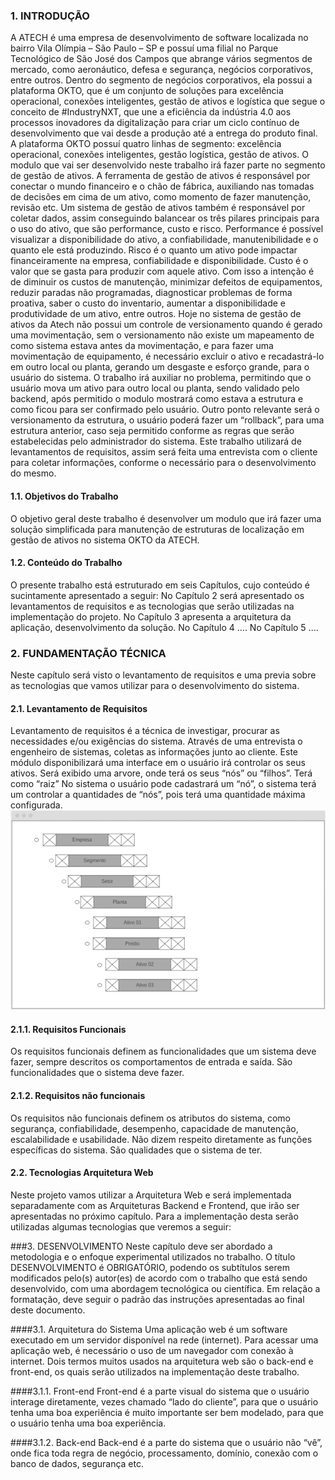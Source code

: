 ### 1. INTRODUÇÃO
A ATECH é uma empresa de desenvolvimento de software localizada no bairro Vila Olímpia – São Paulo – SP e possuí uma filial no Parque Tecnológico de São José dos Campos que abrange vários segmentos de mercado, como aeronáutico, defesa e segurança, negócios corporativos, entre outros. Dentro do segmento de negócios corporativos, ela possui a plataforma OKTO, que é um conjunto de soluções para excelência operacional, conexões inteligentes, gestão de ativos e logística que segue o conceito de #IndustryNXT, que une a eficiência da indústria 4.0 aos processos inovadores da digitalização para criar um ciclo contínuo de desenvolvimento que vai desde a produção até a entrega do produto final.
	A plataforma OKTO possuí quatro linhas de segmento: excelência operacional, conexões inteligentes, gestão logística, gestão de ativos. O modulo que vai ser desenvolvido neste trabalho irá fazer parte no segmento de gestão de ativos.
	A ferramenta de gestão de ativos é responsável por conectar o mundo financeiro e o chão de fábrica, auxiliando nas tomadas de decisões em cima de um ativo, como momento de fazer manutenção, revisão etc. Um sistema de gestão de ativos também é responsável por coletar dados, assim conseguindo balancear os três pilares principais para o uso do ativo, que são performance, custo e risco. Performance é possível visualizar a disponibilidade do ativo, a confiabilidade, manutenibilidade e o quanto ele está produzindo. Risco é o quanto um ativo pode impactar financeiramente na empresa, confiabilidade e disponibilidade. Custo é o valor que se gasta para produzir com aquele ativo. Com isso a intenção é de diminuir os custos de manutenção, minimizar defeitos de equipamentos, reduzir paradas não programadas, diagnosticar problemas de forma proativa, saber o custo do inventario, aumentar a disponibilidade e produtividade de um ativo, entre outros.
Hoje no sistema de gestão de ativos da Atech não possui um controle de versionamento quando é gerado uma movimentação, sem o versionamento não existe um mapeamento de como sistema estava antes da movimentação, e para fazer uma movimentação de equipamento, é necessário excluir o ativo e recadastrá-lo em outro local ou planta, gerando um desgaste e esforço grande, para o usuário do sistema.
O trabalho irá auxiliar no problema, permitindo que o usuário mova um ativo para outro local ou planta, sendo validado pelo backend, após permitido o modulo mostrará como estava a estrutura e como ficou para ser confirmado pelo usuário. Outro ponto relevante será o versionamento da estrutura, o usuário poderá fazer um “rollback”, para uma estrutura anterior, caso seja permitido conforme as regras que serão estabelecidas pelo administrador do sistema.
Este trabalho utilizará de levantamentos de requisitos, assim será feita uma entrevista com o cliente para coletar informações, conforme o necessário para o desenvolvimento do mesmo.
#### 1.1. Objetivos do Trabalho 
O objetivo geral deste trabalho é desenvolver um modulo que irá fazer uma solução simplificada para manutenção de estruturas de localização em gestão de ativos no sistema OKTO da ATECH.
#### 1.2. Conteúdo do Trabalho
O presente trabalho está estruturado em seis Capítulos, cujo conteúdo é sucintamente apresentado a seguir:
No Capítulo 2 será apresentado os levantamentos de requisitos e as tecnologias que serão utilizadas na implementação do projeto.
No Capítulo 3 apresenta a arquitetura da aplicação, desenvolvimento da solução.
No Capítulo 4 ....
No Capítulo 5 ....


### 2. FUNDAMENTAÇÃO TÉCNICA
Neste capítulo será visto o levantamento de requisitos e uma previa sobre as tecnologias que vamos utilizar para o desenvolvimento do sistema. 
#### 2.1. Levantamento de Requisitos
Levantamento de requisitos é a técnica de investigar, procurar as necessidades e/ou exigências do sistema. Através de uma entrevista o engenheiro de sistemas, coletas as informações junto ao cliente.
Este módulo disponibilizará uma interface em o usuário irá controlar os seus ativos. Será exibido uma arvore, onde terá os seus “nós” ou “filhos”. Terá como “raiz” No sistema o usuário pode cadastrará um “nó”, o sistema terá um controlar a quantidades de “nós”, pois terá uma quantidade máxima configurada. 
 ![](/img/Imagem1.png)
 
#### 2.1.1. Requisitos Funcionais
Os requisitos funcionais definem as funcionalidades que um sistema deve fazer, sempre descritos os comportamentos de entrada e saída. São funcionalidades que o sistema deve fazer.
 
#### 2.1.2. Requisitos não funcionais
Os requisitos não funcionais definem os atributos do sistema, como segurança, confiabilidade, desempenho, capacidade de manutenção, escalabilidade e usabilidade. Não dizem respeito diretamente as funções específicas do sistema. São qualidades que o sistema de ter.

#### 2.2. Tecnologias Arquitetura Web
Neste projeto vamos utilizar a Arquitetura Web e será implementada separadamente com as Arquiteturas Backend e Frontend, que irão ser apresentadas no próximo capítulo. Para a implementação desta serão utilizadas algumas tecnologias que veremos a seguir:

###3. DESENVOLVIMENTO
Neste capítulo deve ser abordado a metodologia e o enfoque experimental utilizados no trabalho. O título DESENVOLVIMENTO é OBRIGATÓRIO, podendo os subtítulos serem modificados pelo(s) autor(es) de acordo com o trabalho que está sendo desenvolvido, com uma abordagem tecnológica ou científica. 
Em relação a formatação, deve seguir o padrão das instruções apresentadas ao final deste documento.

####3.1. Arquitetura do Sistema
Uma aplicação web é um software executado em um servidor disponível na rede (internet). Para acessar uma aplicação web, é necessário o uso de um navegador com conexão à internet.
Dois termos muitos usados na arquitetura web são o back-end e front-end, os quais serão utilizados na implementação deste trabalho.

####3.1.1. Front-end
	Front-end é a parte visual do sistema que o usuário interage diretamente, vezes chamado “lado do cliente”, para que o usuário tenha uma boa experiência é muito importante ser bem modelado, para que o usuário tenha uma boa experiência. 

####3.1.2. Back-end
 	Back-end é a parte do sistema que o usuário não “vê”, onde fica toda regra de negócio, processamento, domínio, conexão com o banco de dados, segurança etc.


